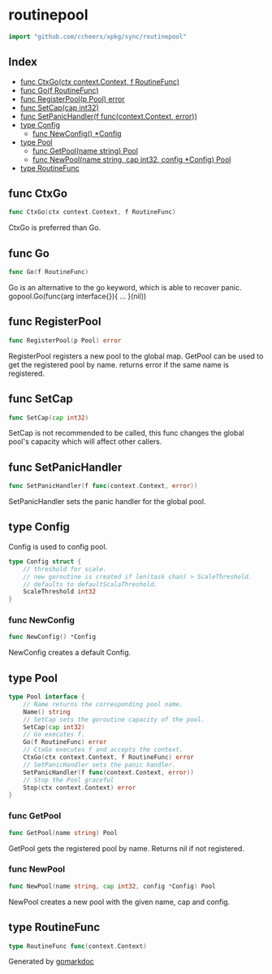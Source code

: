 <!-- Code generated by gomarkdoc. DO NOT EDIT -->

# routinepool

```go
import "github.com/ccheers/xpkg/sync/routinepool"
```

## Index

- [func CtxGo(ctx context.Context, f RoutineFunc)](<#func-ctxgo>)
- [func Go(f RoutineFunc)](<#func-go>)
- [func RegisterPool(p Pool) error](<#func-registerpool>)
- [func SetCap(cap int32)](<#func-setcap>)
- [func SetPanicHandler(f func(context.Context, error))](<#func-setpanichandler>)
- [type Config](<#type-config>)
  - [func NewConfig() *Config](<#func-newconfig>)
- [type Pool](<#type-pool>)
  - [func GetPool(name string) Pool](<#func-getpool>)
  - [func NewPool(name string, cap int32, config *Config) Pool](<#func-newpool>)
- [type RoutineFunc](<#type-routinefunc>)


## func CtxGo

```go
func CtxGo(ctx context.Context, f RoutineFunc)
```

CtxGo is preferred than Go.

## func Go

```go
func Go(f RoutineFunc)
```

Go is an alternative to the go keyword, which is able to recover panic. gopool.Go\(func\(arg interface\{\}\)\{ ... \}\(nil\)\)

## func RegisterPool

```go
func RegisterPool(p Pool) error
```

RegisterPool registers a new pool to the global map. GetPool can be used to get the registered pool by name. returns error if the same name is registered.

## func SetCap

```go
func SetCap(cap int32)
```

SetCap is not recommended to be called, this func changes the global pool's capacity which will affect other callers.

## func SetPanicHandler

```go
func SetPanicHandler(f func(context.Context, error))
```

SetPanicHandler sets the panic handler for the global pool.

## type Config

Config is used to config pool.

```go
type Config struct {
    // threshold for scale.
    // new goroutine is created if len(task chan) > ScaleThreshold.
    // defaults to defaultScalaThreshold.
    ScaleThreshold int32
}
```

### func NewConfig

```go
func NewConfig() *Config
```

NewConfig creates a default Config.

## type Pool

```go
type Pool interface {
    // Name returns the corresponding pool name.
    Name() string
    // SetCap sets the goroutine capacity of the pool.
    SetCap(cap int32)
    // Go executes f.
    Go(f RoutineFunc) error
    // CtxGo executes f and accepts the context.
    CtxGo(ctx context.Context, f RoutineFunc) error
    // SetPanicHandler sets the panic handler.
    SetPanicHandler(f func(context.Context, error))
    // Stop the Pool graceful
    Stop(ctx context.Context) error
}
```

### func GetPool

```go
func GetPool(name string) Pool
```

GetPool gets the registered pool by name. Returns nil if not registered.

### func NewPool

```go
func NewPool(name string, cap int32, config *Config) Pool
```

NewPool creates a new pool with the given name, cap and config.

## type RoutineFunc

```go
type RoutineFunc func(context.Context)
```



Generated by [gomarkdoc](<https://github.com/princjef/gomarkdoc>)
